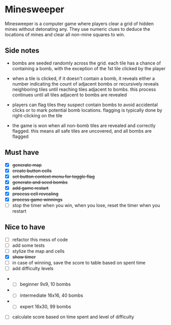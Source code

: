 # Minesweeper

Minesweeper is a computer game where players clear a grid of hidden mines without detonating any. They use numeric clues to deduce the locations of mines and clear all non-mine squares to win.

## Side notes

- bombs are seeded randomly across the grid. each tile has a chance of containing a bomb, with the exception of the 1st tile clicked by the player

- when a tile is clicked, if it doesn't contain a bomb, it reveals either a number indicating the count of adjacent bombs or recursively reveals neighboring tiles until reaching tiles adjacent to bombs. this process continues until all tiles adjacent to bombs are revealed

- players can flag tiles they suspect contain bombs to avoid accidental clicks or to mark potential bomb locations. flagging is typically done by right-clicking on the tile

- the game is won when all non-bomb tiles are revealed and correctly flagged. this means all safe tiles are uncovered, and all bombs are flagged

## Must have

- [x] ~~generate map~~
- [x] ~~create button cells~~
- [x] ~~set button context menu for toggle flag~~
- [x] ~~generate and seed bombs~~
- [x] ~~add game restart~~
- [x] ~~process cell revealing~~
- [x] ~~process game winnings~~
- [ ] stop the timer when you win, when you lose, reset the timer when you restart

## Nice to have

- [ ] refactor this mess of code
- [ ] add some tests
- [ ] stylize the map and cells
- [x] ~~show timer~~
- [ ] in case of winning, save the score to table based on spent time
- [ ] add difficulty levels
- - [ ] beginner 9x9, 10 bombs
- - [ ] intermediate 16x16, 40 bombs
- - [ ] expert 16x30, 99 bombs
- [ ] calculate score based on time spent and level of difficulty
